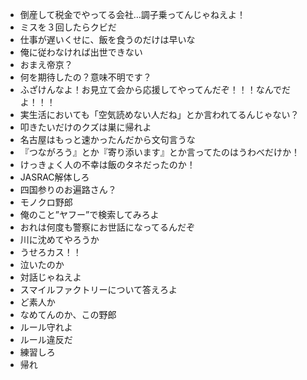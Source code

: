 * 倒産して税金でやってる会社…調子乗ってんじゃねえよ！
* ミスを３回したらクビだ
* 仕事が遅いくせに、飯を食うのだけは早いな
* 俺に従わなければ出世できない
* おまえ帝京？
* 何を期待したの？意味不明です？
* ふざけんなよ！お見立て会から応援してやってんだぞ！！！なんでだよ！！！
* 実生活においても「空気読めない人だね」とか言われてるんじゃない？
* 叩きたいだけのクズは巣に帰れよ
* 名古屋はもっと速かったんだから文句言うな
* 『つながろう』とか『寄り添います』とか言ってたのはうわべだけか！
* けっきょく人の不幸は飯のタネだったのか！
* JASRAC解体しろ
* 四国参りのお遍路さん？
* モノクロ野郎
* 俺のこと”ヤフー”で検索してみろよ
* おれは何度も警察にお世話になってるんだぞ
* 川に沈めてやろうか
* うせろカス！！
* 泣いたのか
* 対話じゃねえよ
* スマイルファクトリーについて答えろよ
* ど素人か
* なめてんのか、この野郎
* ルール守れよ
* ルール違反だ
* 練習しろ
* 帰れ

